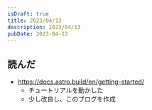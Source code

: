 ```yaml
---
isDraft: true
title: 2023/04/13
description: 2023/04/13
pubDate: 2023-04-13
---
```


## 読んだ
- https://docs.astro.build/en/getting-started/
  - チュートリアルを動かした
  - 少し改良し、このブログを作成